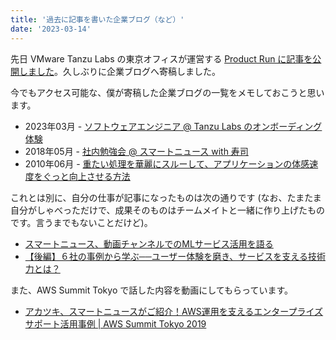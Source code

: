 ```yaml
---
title: '過去に記事を書いた企業ブログ（など）'
date: '2023-03-14'
---
```


先日 VMware Tanzu Labs の東京オフィスが運営する [Product Run に記事を公開しました](https://medium.com/product-run/%E3%82%BD%E3%83%95%E3%83%88%E3%82%A6%E3%82%A7%E3%82%A2%E3%82%A8%E3%83%B3%E3%82%B8%E3%83%8B%E3%82%A2-tanzu-labs-%E3%81%AE%E3%82%AA%E3%83%B3%E3%83%9C%E3%83%BC%E3%83%87%E3%82%A3%E3%83%B3%E3%82%B0%E4%BD%93%E9%A8%93-ca0599856234)。久しぶりに企業ブログへ寄稿しました。

今でもアクセス可能な、僕が寄稿した企業ブログの一覧をメモしておこうと思います。

* 2023年03月 - [ソフトウェアエンジニア @ Tanzu Labs のオンボーディング体験](https://medium.com/product-run/%E3%82%BD%E3%83%95%E3%83%88%E3%82%A6%E3%82%A7%E3%82%A2%E3%82%A8%E3%83%B3%E3%82%B8%E3%83%8B%E3%82%A2-tanzu-labs-%E3%81%AE%E3%82%AA%E3%83%B3%E3%83%9C%E3%83%BC%E3%83%87%E3%82%A3%E3%83%B3%E3%82%B0%E4%BD%93%E9%A8%93-ca0599856234)
* 2018年05月 - [社内勉強会 @ スマートニュース with 寿司](https://developer.smartnews.com/blog/2018/05/internal-meetups-at-smartnews/)
* 2010年06月 - [重たい処理を華麗にスルーして、アプリケーションの体感速度をぐっと向上させる方法](http://tech.voyagegroup.com/archives/495474.html)

これとは別に、自分の仕事が記事になったものは次の通りです (なお、たまたま自分がしゃべっただけで、成果そのものはチームメイトと一緒に作り上げたものです。言うまでもないことだけど)。

* [スマートニュース、動画チャンネルでのMLサービス活用を語る](https://weekly.ascii.jp/elem/000/001/799/1799136/)
* [【後編】６社の事例から学ぶ──ユーザー体験を磨き、サービスを支える技術力とは？](https://techplay.jp/column/988)

また、AWS Summit Tokyo で話した内容を動画にしてもらっています。

* [アカツキ、スマートニュースがご紹介！AWS運用を支えるエンタープライズサポート活用事例 | AWS Summit Tokyo 2019](https://www.youtube.com/watch?v=vtv3fPJaXvo)
